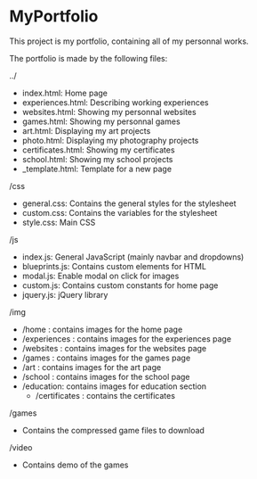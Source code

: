 # MyPortfolio

This project is my portfolio, containing all of my personnal works.

The portfolio is made by the following files: 

../
- index.html: Home page
- experiences.html: Describing working experiences
- websites.html: Showing my personnal websites
- games.html: Showing my personnal games
- art.html: Displaying my art projects
- photo.html: Displaying my photography projects
- certificates.html: Showing my certificates
- school.html: Showing my school projects
- _template.html: Template for a new page

/css
- general.css: Contains the general styles for the stylesheet
- custom.css: Contains the variables for the stylesheet
- style.css: Main CSS

/js
- index.js: General JavaScript (mainly navbar and dropdowns)
- blueprints.js: Contains custom elements for HTML
- modal.js: Enable modal on click for images
- custom.js: Contains custom constants for home page
- jquery.js: jQuery library

/img
- /home : contains images for the home page
- /experiences : contains images for the experiences page
- /websites : contains images for the websites page
- /games : contains images for the games page
- /art : contains images for the art page
- /school : contains images for the school page
- /education: contains images for education section
  - /certificates : contains the certificates

/games
- Contains the compressed game files to download

/video
- Contains demo of the games
